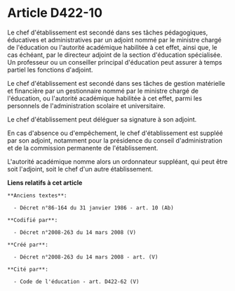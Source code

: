 # Article D422-10

Le chef d'établissement est secondé dans ses tâches pédagogiques, éducatives et administratives par un adjoint nommé par le
ministre chargé de l'éducation ou l'autorité académique habilitée à cet effet, ainsi que, le cas échéant, par le directeur
adjoint de la section d'éducation spécialisée. Un professeur ou un conseiller principal d'éducation peut assurer à temps
partiel les fonctions d'adjoint.

Le chef d'établissement est secondé dans ses tâches de gestion matérielle et financière par un gestionnaire nommé par le
ministre chargé de l'éducation, ou l'autorité académique habilitée à cet effet, parmi les personnels de l'administration
scolaire et universitaire.

Le chef d'établissement peut déléguer sa signature à son adjoint.

En cas d'absence ou d'empêchement, le chef d'établissement est suppléé par son adjoint, notamment pour la présidence du
conseil d'administration et de la commission permanente de l'établissement.

L'autorité académique nomme alors un ordonnateur suppléant, qui peut être soit l'adjoint, soit le chef d'un autre
établissement.

**Liens relatifs à cet article**

	**Anciens textes**:

	  - Décret n°86-164 du 31 janvier 1986 - art. 10 (Ab)

	**Codifié par**:

	  - Décret n°2008-263 du 14 mars 2008 (V)

	**Créé par**:

	  - Décret n°2008-263 du 14 mars 2008 - art. (V)

	**Cité par**:

	  - Code de l'éducation - art. D422-62 (V)
